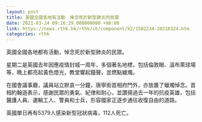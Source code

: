 ```yaml
---
layout: post
title: 英國全國各地有活動　悼念死於新型肺炎的民眾
date: 2021-03-24 09:16:29.000000000 +08:00
link: https://news.rthk.hk/rthk/ch/component/k2/1582234-20210324.htm
categories: rthk
---
```


英國全國各地都有活動，悼念死於新型肺炎的民眾。

星期二是英國去年因應疫情封城一周年，多個著名地標，包括倫敦眼、溫布萊球場等，晚上都亮起黃色燈光，教堂響起鐘聲，並燃點蠟燭。

在國會議事廳，議員站立默哀一分鐘，唐寧街首相府門外，亦放置了蠟燭悼念。首相約翰遜表示，感謝民眾的勇氣、紀律和耐心，並讚揚過去一年的抗疫英雄，包括醫護人員、運輸工人、警員和士兵，形容國家正逐步通往收復自由的道路。

英國單日再有5379人感染新型冠狀病毒，112人死亡。
